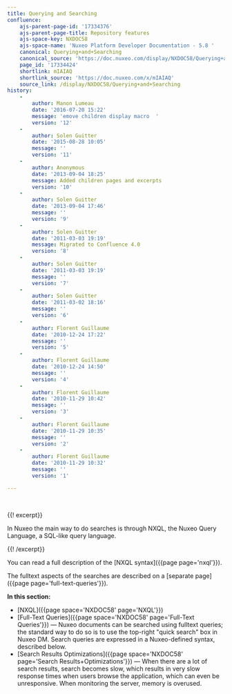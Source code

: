 ```yaml
---
title: Querying and Searching
confluence:
    ajs-parent-page-id: '17334376'
    ajs-parent-page-title: Repository features
    ajs-space-key: NXDOC58
    ajs-space-name: 'Nuxeo Platform Developer Documentation - 5.8 '
    canonical: Querying+and+Searching
    canonical_source: 'https://doc.nuxeo.com/display/NXDOC58/Querying+and+Searching'
    page_id: '17334424'
    shortlink: mIAIAQ
    shortlink_source: 'https://doc.nuxeo.com/x/mIAIAQ'
    source_link: /display/NXDOC58/Querying+and+Searching
history:
    - 
        author: Manon Lumeau
        date: '2016-07-20 15:22'
        message: 'emove children display macro  '
        version: '12'
    - 
        author: Solen Guitter
        date: '2015-08-28 10:05'
        message: ''
        version: '11'
    - 
        author: Anonymous
        date: '2013-09-04 18:25'
        message: Added children pages and excerpts
        version: '10'
    - 
        author: Solen Guitter
        date: '2013-09-04 17:46'
        message: ''
        version: '9'
    - 
        author: Solen Guitter
        date: '2011-03-03 19:19'
        message: Migrated to Confluence 4.0
        version: '8'
    - 
        author: Solen Guitter
        date: '2011-03-03 19:19'
        message: ''
        version: '7'
    - 
        author: Solen Guitter
        date: '2011-03-02 18:16'
        message: ''
        version: '6'
    - 
        author: Florent Guillaume
        date: '2010-12-24 17:22'
        message: ''
        version: '5'
    - 
        author: Florent Guillaume
        date: '2010-12-24 14:50'
        message: ''
        version: '4'
    - 
        author: Florent Guillaume
        date: '2010-11-29 10:42'
        message: ''
        version: '3'
    - 
        author: Florent Guillaume
        date: '2010-11-29 10:35'
        message: ''
        version: '2'
    - 
        author: Florent Guillaume
        date: '2010-11-29 10:32'
        message: ''
        version: '1'

---
```

&nbsp;

{{! excerpt}}

In Nuxeo the main way to do searches is through NXQL, the Nuxeo Query Language, a SQL-like query language.

{{! /excerpt}}

You can read a full description of the [NXQL syntax]({{page page='nxql'}}).

The fulltext aspects of the searches are described on a [separate page]({{page page='full-text-queries'}}).

**In this section:**

*   [NXQL]({{page space='NXDOC58' page='NXQL'}})
*   [Full-Text Queries]({{page space='NXDOC58' page='Full-Text Queries'}})&nbsp;&mdash;&nbsp;<span class="smalltext">Nuxeo documents can be searched using fulltext queries; the standard way to do so is to use the top-right "quick search" box in Nuxeo DM. Search queries are expressed in a Nuxeo-defined syntax, described below.</span>
*   [Search Results Optimizations]({{page space='NXDOC58' page='Search Results+Optimizations'}})&nbsp;&mdash;&nbsp;<span class="smalltext">When there are a lot of search results, search becomes slow, which results in very slow response times when users browse the application, which can even be unresponsive. When monitoring the server, memory is overused.</span>